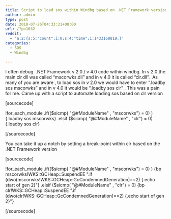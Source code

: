 ```yaml
---
title: Script to load sos within Windbg based on .NET Framework version
author: admin
type: post
date: 2010-07-26T04:33:21+00:00
url: /?p=1032
reddit:
  - 'a:2:{s:5:"count";i:0;s:4:"time";i:1433168819;}'
categories:
  - SOS
  - Windbg

---
```

I often debug  .NET Framework v 2.0 / v 4.0 code within windbg. In v 2.0 the main clr dll was called &#8220;mscorwks.dll&#8221; and in v 4.0 it is called &#8220;clr.dll&#8221;.  As many of you are aware , to load sos in v 2.0 we would have to enter &#8220;.loadby sos mscorwks&#8221; and in v 4.0 it would be &#8220;.loadby sos clr&#8221; . This was a pain for me. Came up with a script to automate loading sos based on clr version

[sourcecode]
  
!for\_each\_module .if(($sicmp( "@#ModuleName" , "mscorwks") = 0) ) {.loadby sos mscorwks} .elsif ($sicmp( "@#ModuleName" , "clr") = 0) {.loadby sos clr}
  
[/sourcecode]

You can take it up a notch by setting a break-point within clr based on the .NET Framework version

[sourcecode]
  
!for\_each\_module .if(($sicmp( "@#ModuleName" , "mscorwks") = 0) ) {bp mscorwks!WKS::GCHeap::SuspendEE ".if (dwo(mscorwks!WKS::GCHeap::GcCondemnedGeneration)==2) {.echo start of gen 2}"} .elsif ($sicmp( "@#ModuleName" , "clr") = 0) {bp clr!WKS::GCHeap::SuspendEE ".if (dwo(clr!WKS::GCHeap::GcCondemnedGeneration)==2) {.echo start of gen 2}"}
  
[/sourcecode]
